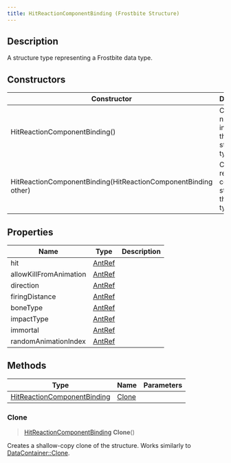```yaml
---
title: HitReactionComponentBinding (Frostbite Structure)
---
```

## Description

A structure type representing a Frostbite data type.

## Constructors

| Constructor                                                    | Description                                              |
| -------------------------------------------------------------- | -------------------------------------------------------- |
| HitReactionComponentBinding()                                  | Create a new instance of this structure type.            |
| HitReactionComponentBinding(HitReactionComponentBinding other) | Create a reference copy of a structure of the same type. |

## Properties

| Name                   | Type             | Description |
| ---------------------- | ---------------- | ----------- |
| hit                    | [AntRef](AntRef) |             |
| allowKillFromAnimation | [AntRef](AntRef) |             |
| direction              | [AntRef](AntRef) |             |
| firingDistance         | [AntRef](AntRef) |             |
| boneType               | [AntRef](AntRef) |             |
| impactType             | [AntRef](AntRef) |             |
| immortal               | [AntRef](AntRef) |             |
| randomAnimationIndex   | [AntRef](AntRef) |             |

## Methods

| Type                                                       | Name            | Parameters |
| ---------------------------------------------------------- | --------------- | ---------- |
| [HitReactionComponentBinding](HitReactionComponentBinding) | [Clone](#clone) |            |

### Clone

> [HitReactionComponentBinding](HitReactionComponentBinding) **Clone**()

Creates a shallow-copy clone of the structure. Works similarly to [DataContainer::Clone](/vext/ref/cls/shr/datacontainer#clone).
